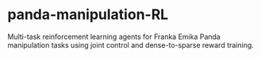 # panda-manipulation-RL
Multi-task reinforcement learning agents for Franka Emika Panda manipulation tasks using joint control and dense-to-sparse reward training.
